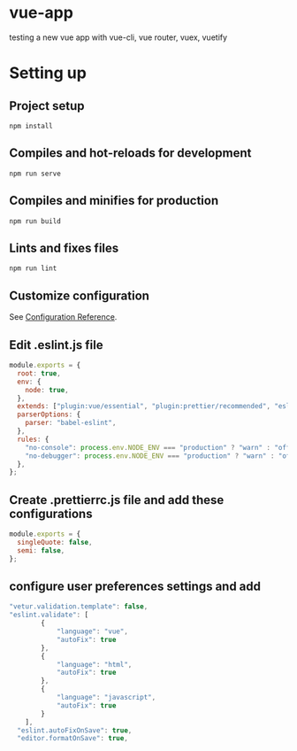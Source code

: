 # vue-app

testing a new vue app with vue-cli, vue router, vuex, vuetify

# Setting up

## Project setup

```
npm install
```

## Compiles and hot-reloads for development

```
npm run serve
```

## Compiles and minifies for production

```
npm run build
```

## Lints and fixes files

```
npm run lint
```

## Customize configuration

See [Configuration Reference](https://cli.vuejs.org/config/).

## Edit .eslint.js file

```javascript
module.exports = {
  root: true,
  env: {
    node: true,
  },
  extends: ["plugin:vue/essential", "plugin:prettier/recommended", "eslint:recommended", "@vue/prettier"],
  parserOptions: {
    parser: "babel-eslint",
  },
  rules: {
    "no-console": process.env.NODE_ENV === "production" ? "warn" : "off",
    "no-debugger": process.env.NODE_ENV === "production" ? "warn" : "off",
  },
};
```

## Create .prettierrc.js file and add these configurations

```javascript
module.exports = {
  singleQuote: false,
  semi: false,
};
```

## configure user preferences settings and add

```javascript
"vetur.validation.template": false,
"eslint.validate": [
        {
            "language": "vue",
            "autoFix": true
        },
        {
            "language": "html",
            "autoFix": true
        },
        {
            "language": "javascript",
            "autoFix": true
        }
    ],
  "eslint.autoFixOnSave": true,
  "editor.formatOnSave": true,
```
